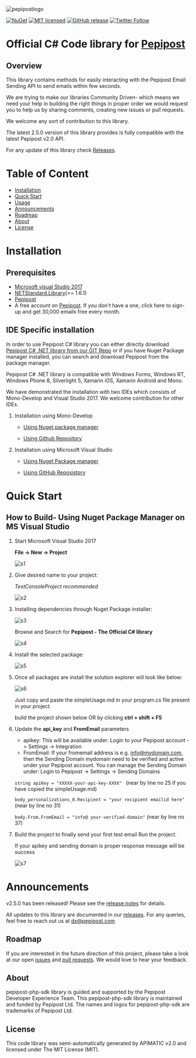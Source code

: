 ![pepipostlogo](https://pepipost.com/assets/img/pepipost-footLogo.png)

[![NuGet](https://img.shields.io/nuget/v/Pepipost.svg)](https://www.nuget.org/packages/Pepipost)
[![MIT licensed](https://img.shields.io/badge/license-MIT-blue.svg)](./LICENSE.txt)
[![GitHub release](https://img.shields.io/github/release/pepipost/pepipost-sdk-csharp.svg)](https://github.com/pepipost/pepipost-sdk-csharp/releases/tag/v2.5.0)
[![Twitter Follow](https://img.shields.io/twitter/follow/pepi_post.svg?style=social&label=Follow)](https://twitter.com/pepi_post)


# Official C# Code library for [Pepipost](http://www.pepipost.com/?utm_campaign=GitHubSDK&utm_medium=GithubSDK&utm_source=GithubSDK)

## Overview

This library contains methods for easily interacting with the Pepipost Email Sending API to send emails within few seconds.

We are trying to make our libraries Community Driven- which means we need your help in building the right things in proper order we would request you to help us by sharing comments, creating new issues or pull requests.

We welcome any sort of contribution to this library.

The latest 2.5.0 version of this library provides is fully compatible with the latest Pepipost v2.0 API.

For any update of this library check [Releases]().

# Table of Content
  
* [Installation](#installation)
* [Quick Start](#quick-start)
* [Usage](#usage)
* [Announcements](#announcements)
* [Roadmap](#roadmap)
* [About](#about)
* [License](#license)

<a name="installation"></a>
# Installation

## Prerequisites

   * [Microsoft visual Studio 2017](https://visualstudio.microsoft.com/downloads/)
   * [NETStandard.Library](https://www.nuget.org/packages/NETStandard.Library/)(>= 1.6.1)
   * [Pepipost](https://www.nuget.org/packages/Pepipost/)
   * A free account on [Pepipost](https://app.pepipost.com/index.php/signup/registeruser). If you don't have a one, click here to sign-up and get 30,000 emails free every month.
   
## IDE Specific installation

In order to use Pepipost C# library you can either directly download [Pepipost C# .NET library from our GIT Repo]() or if you have Nuget Package manager installed, you can search and download Pepipost from the package manager.
  
Pepipost C# .NET library is compatible with Windows Forms, Windows RT, Windows Phone 8, Silverlight 5, Xamarin iOS, Xamarin Android and Mono.
  
We have demonstrated the installation with two IDEs which consists of Mono-Develop and Visual Studio 2017. We welcome contribution for other IDEs.
  
1. Installation using Mono-Develop
  
    * [Using Nuget package manager](https://github.com/hellovikram/pepipost-csharp/blob/master/Mono-installation-nuget.md). 
  
    * [Using Github Repository](https://github.com/hellovikram/pepipost-csharp/blob/master/Mono-installation-SDK.md)

1. Installation using Microsoft Visual Studio
  
    * [Using Nuget Package manager](#quick-start)
    
    * [Using GitHub Reposistory](https://github.com/hellovikram/pepipost-csharp/blob/master/visual-studio-installation.md)
    
<a name="quick-start"></a>
# Quick Start

## How to Build- Using Nuget Package Manager on MS Visual Studio
  
  1. Start Microsoft Visual Studio 2017
  
     **File -> New -> Project**
  
     ![s1](http://app1.falconide.com/integration_imgs/csharp-vs/screen-1.png)
     
     
  2. Give desired name to your project:
    
     *TestConsoleProject recommended* 
  
     ![s2](http://app1.falconide.com/integration_imgs/csharp-vs/screen-2.png)
     
     
  3. Installing dependencies through Nuget Package installer:
  
     ![s3](http://app1.falconide.com/integration_imgs/csharp-vs/screen-3.png)
     
     Browse and Search for **Pepipost - The Official C# library**
     
     ![s4](http://app1.falconide.com/integration_imgs/csharp-vs/screen-4.png)
     
   
  4. Install the selected package:
    
     ![s5](http://app1.falconide.com/integration_imgs/csharp-vs/screen-5.png)
     
     
  5. Once all packages are install the solution explorer will look like below:
  
     ![s6](http://app1.falconide.com/integration_imgs/csharp-vs/screen-6.png)

     Just copy and paste the simpleUsage.md in your program.cs file present in your project.

     build the project shown below OR by clicking **ctrl + shift + F5**
     
  
  6. Update the **api_key** and **FromEmail** parameters
  
      * apikey: This will be available under: Login to your Pepipost account -> Settings -> Integration
      * FromEmail: If your fromemail address is e.g. info@mydomain.com, then the Sending Domain mydomain need to be verified and active under your Pepipost account. You can manage the Sending Domain under: Login to Pepipost -> Settings -> Sending Domains
   
     ```string apiKey = "XXXXX-your-api-key-XXXX" ``` (near by line no 25 if you have copied the simpleUsage.md)
           
     ```body_personalizations_0.Recipient = "your recipient emailid here"``` (near by line no 31)
     
     ```body.From.FromEmail = "info@ your-verified-domain"``` (near by line no 37)
     
     
   7. Build the project to finally send your first test email
      Run the project.

      If your apikey and sending domain is proper response message will be success
      
      ![s7](http://app1.falconide.com/integration_imgs/csharp-vs/screen-15.png)
     
     
    
<a name="announcements"></a>
# Announcements

v2.5.0 has been released! Please see the [release notes](https://github.com/pepipost/pepipost-sdk-csharp/releases/tag/v2.5.0) for details.

All updates to this library are documented in our [releases](https://github.com/pepipost/pepipost-sdk-csharp/releases). For any queries, feel free to reach out us at dx@pepipost.com

<a name="roadmap"></a>
## Roadmap

If you are interested in the future direction of this project, please take a look at our open [issues](https://github.com/pepipost/pepipost-sdk-csharp/issues) and [pull requests](https://github.com/pepipost/pepipost-sdk-csharp/pulls). We would love to hear your feedback.

<a name="about"></a>
## About
pepipost-php-sdk library is guided and supported by the Pepipost Developer Experience Team.
This pepipost-php-sdk library is maintained and funded by Pepipost Ltd. The names and logos for pepipost-php-sdk are trademarks of Pepipost Ltd.

<a name="license"></a>
## License
This code library was semi-automatically generated by APIMATIC v2.0 and licensed under The MIT License (MIT). 

